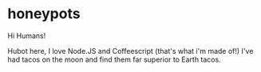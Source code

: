 # honeypots

Hi Humans!

Hubot here, I love Node.JS and Coffeescript (that's what i'm made of!)
I've had tacos on the moon and find them far superior to Earth tacos.
